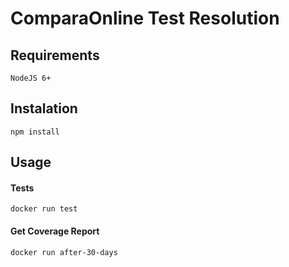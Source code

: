 # ComparaOnline Test Resolution

## Requirements
    NodeJS 6+

## Instalation
    npm install

## Usage

#### Tests
    docker run test

#### Get Coverage Report
    docker run after-30-days

